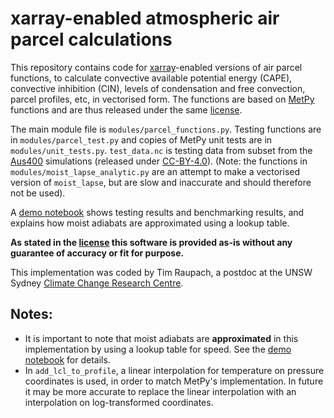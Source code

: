 # xarray-enabled atmospheric air parcel calculations

This repository contains code for [xarray](http://xarray.pydata.org/en/stable/)-enabled versions of air parcel functions, to calculate convective available potential energy (CAPE), convective inhibition (CIN), levels of condensation and free convection, parcel profiles, etc, in vectorised form. The functions are based on [MetPy](https://unidata.github.io/MetPy/latest/index.html) functions and are thus released under the same [license](LICENSE).

The main module file is `modules/parcel_functions.py`. Testing functions are in `modules/parcel_test.py` and copies of MetPy unit tests are in `modules/unit_tests.py`. `test_data.nc` is testing data from subset from the [Aus400](http://climate-cms.wikis.unsw.edu.au/Aus400) simulations (released under [CC-BY-4.0](https://creativecommons.org/licenses/by/4.0/)). (Note: the functions in `modules/moist_lapse_analytic.py` are an attempt to make a vectorised version of `moist_lapse`, but are slow and inaccurate and should therefore not be used).

A [demo notebook](parcel_functions_demo.ipynb) shows testing results and benchmarking results, and explains how moist adiabats are approximated using a lookup table.

**As stated in the [license](LICENSE) this software is provided as-is without any guarantee of accuracy or fit for purpose.**

This implementation was coded by Tim Raupach, a postdoc at the UNSW Sydney [Climate Change Research Centre](https://ccrc.unsw.edu.au).

## Notes:

- It is important to note that moist adiabats are **approximated** in this implementation by using a lookup table for speed. See the [demo notebook](parcel_functions_demo.ipynb) for details.
- In `add_lcl_to_profile`, a linear interpolation for temperature on pressure coordinates is used, in order to match MetPy's implementation. In future it may be more accurate to replace the linear interpolation with an interpolation on log-transformed coordinates.

